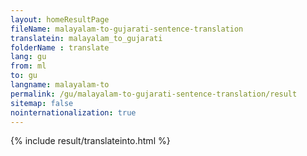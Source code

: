 ```yaml
---
layout: homeResultPage
fileName: malayalam-to-gujarati-sentence-translation
translatein: malayalam_to_gujarati
folderName : translate
lang: gu
from: ml
to: gu
langname: malayalam-to
permalink: /gu/malayalam-to-gujarati-sentence-translation/result
sitemap: false
nointernationalization: true
---
```

{% include result/translateinto.html %}

<script src="/js/result/translation.js" data-foldername="{{page.folderName}}" data-lang="{{page.lang}}"></script>
